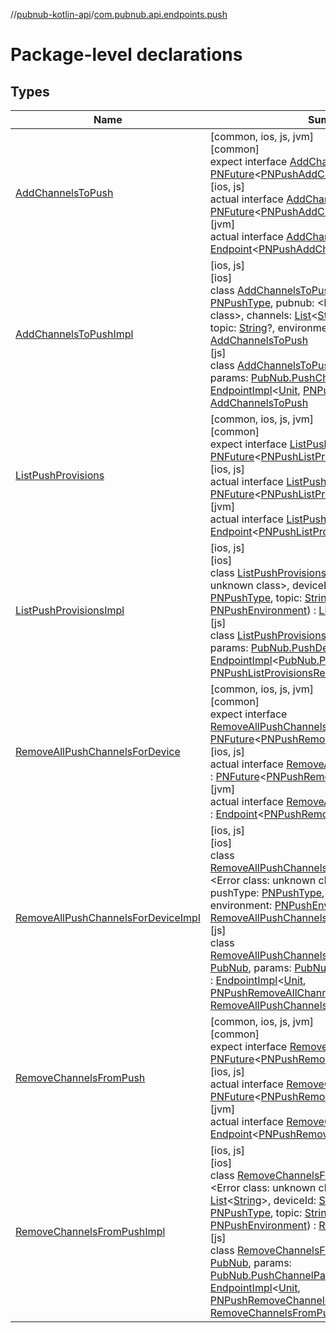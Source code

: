 //[pubnub-kotlin-api](../../index.md)/[com.pubnub.api.endpoints.push](index.md)

# Package-level declarations

## Types

| Name | Summary |
|---|---|
| [AddChannelsToPush](-add-channels-to-push/index.md) | [common, ios, js, jvm]<br>[common]<br>expect interface [AddChannelsToPush](-add-channels-to-push/index.md) : [PNFuture](../../../../pubnub-kotlin/pubnub-kotlin-core-api/pubnub-kotlin-core-api/com.pubnub.kmp/-p-n-future/index.md)&lt;[PNPushAddChannelResult](../../../../pubnub-kotlin/pubnub-kotlin-core-api/pubnub-kotlin-core-api/com.pubnub.api.models.consumer.push/-p-n-push-add-channel-result/index.md)&gt; <br>[ios, js]<br>actual interface [AddChannelsToPush](-add-channels-to-push/index.md) : [PNFuture](../../../../pubnub-kotlin/pubnub-kotlin-core-api/pubnub-kotlin-core-api/com.pubnub.kmp/-p-n-future/index.md)&lt;[PNPushAddChannelResult](../../../../pubnub-kotlin/pubnub-kotlin-core-api/pubnub-kotlin-core-api/com.pubnub.api.models.consumer.push/-p-n-push-add-channel-result/index.md)&gt; <br>[jvm]<br>actual interface [AddChannelsToPush](-add-channels-to-push/index.md) : [Endpoint](../../../../pubnub-kotlin/pubnub-kotlin-core-api/pubnub-kotlin-core-api/com.pubnub.api/-endpoint/index.md)&lt;[PNPushAddChannelResult](../../../../pubnub-kotlin/pubnub-kotlin-core-api/pubnub-kotlin-core-api/com.pubnub.api.models.consumer.push/-p-n-push-add-channel-result/index.md)&gt; |
| [AddChannelsToPushImpl](../../../../pubnub-kotlin/pubnub-kotlin-api/pubnub-kotlin-api/com.pubnub.api.endpoints.push/[js]-add-channels-to-push-impl/index.md) | [ios, js]<br>[ios]<br>class [AddChannelsToPushImpl]([ios]-add-channels-to-push-impl/index.md)(pushType: [PNPushType](../../../../pubnub-kotlin/pubnub-kotlin-core-api/pubnub-kotlin-core-api/com.pubnub.api.enums/-p-n-push-type/index.md), pubnub: <!---  GfmCommand {"@class":"org.jetbrains.dokka.gfm.ResolveLinkGfmCommand","dri":{"packageName":"","classNames":"<Error class: unknown class>","callable":null,"target":{"@class":"org.jetbrains.dokka.links.PointingToDeclaration"},"extra":null}} --->&lt;Error class: unknown class&gt;<!--- --->, channels: [List](https://kotlinlang.org/api/latest/jvm/stdlib/kotlin.collections/-list/index.html)&lt;[String](https://kotlinlang.org/api/latest/jvm/stdlib/kotlin/-string/index.html)&gt;, deviceId: [String](https://kotlinlang.org/api/latest/jvm/stdlib/kotlin/-string/index.html), topic: [String](https://kotlinlang.org/api/latest/jvm/stdlib/kotlin/-string/index.html)?, environment: [PNPushEnvironment](../../../../pubnub-kotlin/pubnub-kotlin-core-api/pubnub-kotlin-core-api/com.pubnub.api.enums/-p-n-push-environment/index.md)) : [AddChannelsToPush](-add-channels-to-push/index.md)<br>[js]<br>class [AddChannelsToPushImpl]([js]-add-channels-to-push-impl/index.md)(pubnub: [PubNub](../[root]/-pub-nub/index.md), params: [PubNub.PushChannelParameters](../[root]/-pub-nub/-push-channel-parameters/index.md)) : [EndpointImpl](../com.pubnub.api/-endpoint-impl/index.md)&lt;[Unit](https://kotlinlang.org/api/latest/jvm/stdlib/kotlin/-unit/index.html), [PNPushAddChannelResult](../../../../pubnub-kotlin/pubnub-kotlin-core-api/pubnub-kotlin-core-api/com.pubnub.api.models.consumer.push/-p-n-push-add-channel-result/index.md)&gt; , [AddChannelsToPush](-add-channels-to-push/index.md) |
| [ListPushProvisions](-list-push-provisions/index.md) | [common, ios, js, jvm]<br>[common]<br>expect interface [ListPushProvisions](-list-push-provisions/index.md) : [PNFuture](../../../../pubnub-kotlin/pubnub-kotlin-core-api/pubnub-kotlin-core-api/com.pubnub.kmp/-p-n-future/index.md)&lt;[PNPushListProvisionsResult](../../../../pubnub-kotlin/pubnub-kotlin-core-api/pubnub-kotlin-core-api/com.pubnub.api.models.consumer.push/-p-n-push-list-provisions-result/index.md)&gt; <br>[ios, js]<br>actual interface [ListPushProvisions](-list-push-provisions/index.md) : [PNFuture](../../../../pubnub-kotlin/pubnub-kotlin-core-api/pubnub-kotlin-core-api/com.pubnub.kmp/-p-n-future/index.md)&lt;[PNPushListProvisionsResult](../../../../pubnub-kotlin/pubnub-kotlin-core-api/pubnub-kotlin-core-api/com.pubnub.api.models.consumer.push/-p-n-push-list-provisions-result/index.md)&gt; <br>[jvm]<br>actual interface [ListPushProvisions](-list-push-provisions/index.md) : [Endpoint](../../../../pubnub-kotlin/pubnub-kotlin-core-api/pubnub-kotlin-core-api/com.pubnub.api/-endpoint/index.md)&lt;[PNPushListProvisionsResult](../../../../pubnub-kotlin/pubnub-kotlin-core-api/pubnub-kotlin-core-api/com.pubnub.api.models.consumer.push/-p-n-push-list-provisions-result/index.md)&gt; |
| [ListPushProvisionsImpl](../../../../pubnub-kotlin/pubnub-kotlin-api/pubnub-kotlin-api/com.pubnub.api.endpoints.push/[js]-list-push-provisions-impl/index.md) | [ios, js]<br>[ios]<br>class [ListPushProvisionsImpl]([ios]-list-push-provisions-impl/index.md)(pubnub: <!---  GfmCommand {"@class":"org.jetbrains.dokka.gfm.ResolveLinkGfmCommand","dri":{"packageName":"","classNames":"<Error class: unknown class>","callable":null,"target":{"@class":"org.jetbrains.dokka.links.PointingToDeclaration"},"extra":null}} --->&lt;Error class: unknown class&gt;<!--- --->, deviceId: [String](https://kotlinlang.org/api/latest/jvm/stdlib/kotlin/-string/index.html), pushType: [PNPushType](../../../../pubnub-kotlin/pubnub-kotlin-core-api/pubnub-kotlin-core-api/com.pubnub.api.enums/-p-n-push-type/index.md), topic: [String](https://kotlinlang.org/api/latest/jvm/stdlib/kotlin/-string/index.html)?, environment: [PNPushEnvironment](../../../../pubnub-kotlin/pubnub-kotlin-core-api/pubnub-kotlin-core-api/com.pubnub.api.enums/-p-n-push-environment/index.md)) : [ListPushProvisions](-list-push-provisions/index.md)<br>[js]<br>class [ListPushProvisionsImpl]([js]-list-push-provisions-impl/index.md)(pubnub: [PubNub](../[root]/-pub-nub/index.md), params: [PubNub.PushDeviceParameters](../[root]/-pub-nub/-push-device-parameters/index.md)) : [EndpointImpl](../com.pubnub.api/-endpoint-impl/index.md)&lt;[PubNub.PushListChannelsResponse](../[root]/-pub-nub/-push-list-channels-response/index.md), [PNPushListProvisionsResult](../../../../pubnub-kotlin/pubnub-kotlin-core-api/pubnub-kotlin-core-api/com.pubnub.api.models.consumer.push/-p-n-push-list-provisions-result/index.md)&gt; , [ListPushProvisions](-list-push-provisions/index.md) |
| [RemoveAllPushChannelsForDevice](-remove-all-push-channels-for-device/index.md) | [common, ios, js, jvm]<br>[common]<br>expect interface [RemoveAllPushChannelsForDevice](-remove-all-push-channels-for-device/index.md) : [PNFuture](../../../../pubnub-kotlin/pubnub-kotlin-core-api/pubnub-kotlin-core-api/com.pubnub.kmp/-p-n-future/index.md)&lt;[PNPushRemoveAllChannelsResult](../../../../pubnub-kotlin/pubnub-kotlin-core-api/pubnub-kotlin-core-api/com.pubnub.api.models.consumer.push/-p-n-push-remove-all-channels-result/index.md)&gt; <br>[ios, js]<br>actual interface [RemoveAllPushChannelsForDevice](-remove-all-push-channels-for-device/index.md) : [PNFuture](../../../../pubnub-kotlin/pubnub-kotlin-core-api/pubnub-kotlin-core-api/com.pubnub.kmp/-p-n-future/index.md)&lt;[PNPushRemoveAllChannelsResult](../../../../pubnub-kotlin/pubnub-kotlin-core-api/pubnub-kotlin-core-api/com.pubnub.api.models.consumer.push/-p-n-push-remove-all-channels-result/index.md)&gt; <br>[jvm]<br>actual interface [RemoveAllPushChannelsForDevice](-remove-all-push-channels-for-device/index.md) : [Endpoint](../../../../pubnub-kotlin/pubnub-kotlin-core-api/pubnub-kotlin-core-api/com.pubnub.api/-endpoint/index.md)&lt;[PNPushRemoveAllChannelsResult](../../../../pubnub-kotlin/pubnub-kotlin-core-api/pubnub-kotlin-core-api/com.pubnub.api.models.consumer.push/-p-n-push-remove-all-channels-result/index.md)&gt; |
| [RemoveAllPushChannelsForDeviceImpl](../../../../pubnub-kotlin/pubnub-kotlin-api/pubnub-kotlin-api/com.pubnub.api.endpoints.push/[js]-remove-all-push-channels-for-device-impl/index.md) | [ios, js]<br>[ios]<br>class [RemoveAllPushChannelsForDeviceImpl]([ios]-remove-all-push-channels-for-device-impl/index.md)(pubnub: <!---  GfmCommand {"@class":"org.jetbrains.dokka.gfm.ResolveLinkGfmCommand","dri":{"packageName":"","classNames":"<Error class: unknown class>","callable":null,"target":{"@class":"org.jetbrains.dokka.links.PointingToDeclaration"},"extra":null}} --->&lt;Error class: unknown class&gt;<!--- --->, deviceId: [String](https://kotlinlang.org/api/latest/jvm/stdlib/kotlin/-string/index.html), pushType: [PNPushType](../../../../pubnub-kotlin/pubnub-kotlin-core-api/pubnub-kotlin-core-api/com.pubnub.api.enums/-p-n-push-type/index.md), topic: [String](https://kotlinlang.org/api/latest/jvm/stdlib/kotlin/-string/index.html)?, environment: [PNPushEnvironment](../../../../pubnub-kotlin/pubnub-kotlin-core-api/pubnub-kotlin-core-api/com.pubnub.api.enums/-p-n-push-environment/index.md)) : [RemoveAllPushChannelsForDevice](-remove-all-push-channels-for-device/index.md)<br>[js]<br>class [RemoveAllPushChannelsForDeviceImpl]([js]-remove-all-push-channels-for-device-impl/index.md)(pubnub: [PubNub](../[root]/-pub-nub/index.md), params: [PubNub.PushDeviceParameters](../[root]/-pub-nub/-push-device-parameters/index.md)) : [EndpointImpl](../com.pubnub.api/-endpoint-impl/index.md)&lt;[Unit](https://kotlinlang.org/api/latest/jvm/stdlib/kotlin/-unit/index.html), [PNPushRemoveAllChannelsResult](../../../../pubnub-kotlin/pubnub-kotlin-core-api/pubnub-kotlin-core-api/com.pubnub.api.models.consumer.push/-p-n-push-remove-all-channels-result/index.md)&gt; , [RemoveAllPushChannelsForDevice](-remove-all-push-channels-for-device/index.md) |
| [RemoveChannelsFromPush](-remove-channels-from-push/index.md) | [common, ios, js, jvm]<br>[common]<br>expect interface [RemoveChannelsFromPush](-remove-channels-from-push/index.md) : [PNFuture](../../../../pubnub-kotlin/pubnub-kotlin-core-api/pubnub-kotlin-core-api/com.pubnub.kmp/-p-n-future/index.md)&lt;[PNPushRemoveChannelResult](../../../../pubnub-kotlin/pubnub-kotlin-core-api/pubnub-kotlin-core-api/com.pubnub.api.models.consumer.push/-p-n-push-remove-channel-result/index.md)&gt; <br>[ios, js]<br>actual interface [RemoveChannelsFromPush](-remove-channels-from-push/index.md) : [PNFuture](../../../../pubnub-kotlin/pubnub-kotlin-core-api/pubnub-kotlin-core-api/com.pubnub.kmp/-p-n-future/index.md)&lt;[PNPushRemoveChannelResult](../../../../pubnub-kotlin/pubnub-kotlin-core-api/pubnub-kotlin-core-api/com.pubnub.api.models.consumer.push/-p-n-push-remove-channel-result/index.md)&gt; <br>[jvm]<br>actual interface [RemoveChannelsFromPush](-remove-channels-from-push/index.md) : [Endpoint](../../../../pubnub-kotlin/pubnub-kotlin-core-api/pubnub-kotlin-core-api/com.pubnub.api/-endpoint/index.md)&lt;[PNPushRemoveChannelResult](../../../../pubnub-kotlin/pubnub-kotlin-core-api/pubnub-kotlin-core-api/com.pubnub.api.models.consumer.push/-p-n-push-remove-channel-result/index.md)&gt; |
| [RemoveChannelsFromPushImpl](../../../../pubnub-kotlin/pubnub-kotlin-api/pubnub-kotlin-api/com.pubnub.api.endpoints.push/[js]-remove-channels-from-push-impl/index.md) | [ios, js]<br>[ios]<br>class [RemoveChannelsFromPushImpl]([ios]-remove-channels-from-push-impl/index.md)(pubnub: <!---  GfmCommand {"@class":"org.jetbrains.dokka.gfm.ResolveLinkGfmCommand","dri":{"packageName":"","classNames":"<Error class: unknown class>","callable":null,"target":{"@class":"org.jetbrains.dokka.links.PointingToDeclaration"},"extra":null}} --->&lt;Error class: unknown class&gt;<!--- --->, channels: [List](https://kotlinlang.org/api/latest/jvm/stdlib/kotlin.collections/-list/index.html)&lt;[String](https://kotlinlang.org/api/latest/jvm/stdlib/kotlin/-string/index.html)&gt;, deviceId: [String](https://kotlinlang.org/api/latest/jvm/stdlib/kotlin/-string/index.html), pushType: [PNPushType](../../../../pubnub-kotlin/pubnub-kotlin-core-api/pubnub-kotlin-core-api/com.pubnub.api.enums/-p-n-push-type/index.md), topic: [String](https://kotlinlang.org/api/latest/jvm/stdlib/kotlin/-string/index.html)?, environment: [PNPushEnvironment](../../../../pubnub-kotlin/pubnub-kotlin-core-api/pubnub-kotlin-core-api/com.pubnub.api.enums/-p-n-push-environment/index.md)) : [RemoveChannelsFromPush](-remove-channels-from-push/index.md)<br>[js]<br>class [RemoveChannelsFromPushImpl]([js]-remove-channels-from-push-impl/index.md)(pubnub: [PubNub](../[root]/-pub-nub/index.md), params: [PubNub.PushChannelParameters](../[root]/-pub-nub/-push-channel-parameters/index.md)) : [EndpointImpl](../com.pubnub.api/-endpoint-impl/index.md)&lt;[Unit](https://kotlinlang.org/api/latest/jvm/stdlib/kotlin/-unit/index.html), [PNPushRemoveChannelResult](../../../../pubnub-kotlin/pubnub-kotlin-core-api/pubnub-kotlin-core-api/com.pubnub.api.models.consumer.push/-p-n-push-remove-channel-result/index.md)&gt; , [RemoveChannelsFromPush](-remove-channels-from-push/index.md) |
